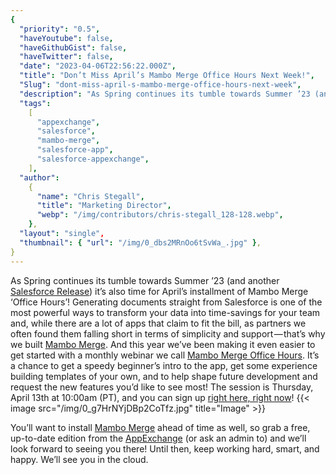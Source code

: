 ```yaml
---
{
  "priority": "0.5",
  "haveYoutube": false,
  "haveGithubGist": false,
  "haveTwitter": false,
  "date": "2023-04-06T22:56:22.000Z",
  "title": "Don’t Miss April’s Mambo Merge Office Hours Next Week!",
  "Slug": "dont-miss-april-s-mambo-merge-office-hours-next-week",
  "description": "As Spring continues its tumble towards Summer ’23 (and another Salesforce Release) it’s also time for April’s installment of Mambo Merge Office Hours!",
  "tags":
    [
      "appexchange",
      "salesforce",
      "mambo-merge",
      "salesforce-app",
      "salesforce-appexchange",
    ],
  "author":
    {
      "name": "Chris Stegall",
      "title": "Marketing Director",
      "webp": "/img/contributors/chris-stegall_128-128.webp",
    },
  "layout": "single",
  "thumbnail": { "url": "/img/0_dbs2MRnOo6tSvWa_.jpg" },
}
---
```


As Spring continues its tumble towards Summer ’23 (and another [Salesforce Release](https://medium.com/creme-de-la-crm/releasehighlights/home)) it’s also time for April’s installment of Mambo Merge ‘Office Hours’!
Generating documents straight from Salesforce is one of the most powerful ways to transform your data into time-savings for your team and, while there are a lot of apps that claim to fit the bill, as partners we often found them falling short in terms of simplicity and support — that’s why we built [Mambo Merge](https://appexchange.salesforce.com/appxListingDetail?listingId=a0N3u00000MBinOEAT). And this year we’ve been making it even easier to get started with a monthly webinar we call [Mambo Merge Office Hours](https://cloud.news.mambomerge.app/officehours).
It’s a chance to get a speedy beginner’s intro to the app, get some experience building templates of your own, and to help shape future development and request the new features you’d like to see most!
The session is Thursday, April 13th at 10:00am (PT), and you can sign up [right here, right now](https://cloud.news.mambomerge.app/officehours)!
{{< image src="/img/0_g7HrNYjDBp2CoTfz.jpg" title="Image" >}}

You’ll want to install [Mambo Merge](https://appexchange.salesforce.com/appxListingDetail?listingId=a0N3u00000MBinOEAT) ahead of time as well, so grab a free, up-to-date edition from the [AppExchange](https://appexchange.salesforce.com/appxListingDetail?listingId=a0N3u00000MBinOEAT) (or ask an admin to) and we’ll look forward to seeing you there!
Until then, keep working hard, smart, and happy. We’ll see you in the cloud.
